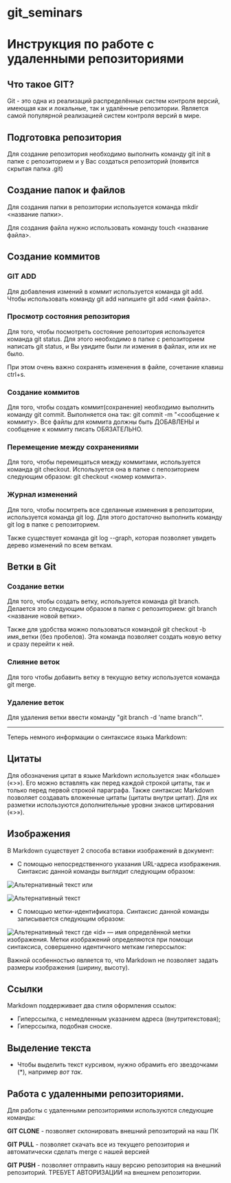 # git_seminars

#   Инструкция по работе с удаленными репозиториями

## Что такое GIT?

Git - это одна из реализаций распределённых систем контроля версий, имеющая как и локальные, так и удалённые репозитории. Является самой популярной реализацией систем контроля версий в мире.

## Подготовка репозитория

Для создание репозитория необходимо выполнить команду git init в папке с репозиторием и у Вас создаться репозиторий (появится скрытая папка .git)

## Создание папок и файлов

Для создания папки в репозитории используется команда mkdir <название папки>.

Для создания файла нужно использовать команду touch  <название файла>.

## Создание коммитов ##

### GIT ADD

Для добавления измений в коммит используется команда git add. Чтобы использовать команду git add напишите git add <имя файла>.

### Просмотр состояния репозитория

Для того, чтобы посмотреть состояние репозитория используется команда git status. Для этого необходимо в папке с репозиторием написать git status, и Вы увидите были ли измения в файлах, или их не было.

При этом очень важно сохранять изменения в файле, сочетание клавиш ctrl+s.


### Создание коммитов

Для того, чтобы создать коммит(сохранение) необходимо выполнить команду git commit. Выполняется она так: git commit -m "<сообщение к коммиту>. Все файлы для коммита должны быть ДОБАВЛЕНЫ и сообщение к коммиту писать ОБЯЗАТЕЛЬНО.

### Перемещение между сохранениями

Для того, чтобы перемещаться между коммитами, используется команда git checkout. Используется она в папке с пепозиторием следующим образом: git checkout <номер коммита>.

### Журнал изменений 

Для того, чтобы посмтреть все сделанные изменения в репозитории, используется команда git log. Для этого достаточно выполнить команду git log в папке с репозиторием.

Также существует команда git log --graph, которая позволяет увидеть дерево изменений по всем веткам.

## Ветки в Git

### Создание ветки

Для того, чтобы создать ветку, используется команда git branch. Делается это следующим образом в папке с репозиторием: git branch <название новой ветки>.

Также для удобства можно пользоваться командой git checkout -b имя_ветки (без пробелов). Эта команда позволяет создать новую ветку и сразу перейти к ней.

### Слияние веток

Для того чтобы добавить ветку в текущую ветку используется команда git merge.

### Удаление веток

Для удаления ветки ввести команду "git branch -d 'name branch'".

---

Теперь немного информации о синтаксисе языка Markdown:

## Цитаты

Для обозначения цитат в языке Markdown используется знак «больше» («>»). Его можно вставлять как перед каждой строкой цитаты, так и только перед первой строкой параграфа. Также синтаксис Markdown позволяет создавать вложенные цитаты (цитаты внутри цитат). Для их разметки используются дополнительные уровни знаков цитирования («>»).

## Изображения

В Markdown существует 2 способа вставки изображений в документ:

* С помощью непосредственного указания URL-адреса изображения. Синтаксис данной команды выглядит следующим образом:

![Альтернативный текст](/путь/к/изображению.jpg)
или

![Альтернативный текст](/путь/к/изображению.jpg "Подсказка")

* С помощью метки-идентификатора. Синтаксис данной команды записывается следующим образом:

![Альтернативный текст][id]
где «id» — имя определённой метки изображения. Метки изображений определяются при помощи синтаксиса, совершенно идентичного меткам гиперссылок:

[id]: путь/к/изображению "Необязательная подсказка"

Важной особенностью является то, что Markdown не позволяет задать размеры изображения (ширину, высоту).

## Ссылки

Markdown поддерживает два стиля оформления ссылок:

* Гиперссылка, с немедленным указанием адреса (внутритекстовая);
* Гиперссылка, подобная сноске.

## Выделение текста

* Чтобы выделить текст курсивом, нужно обрамить его звездочками (*), например *вот так*.

## Работа с удаленными репозиториями.

Для работы с удаленными репозиториями используются следующие команды:

**GIT CLONE** - позволяет склонировать  внешний репозиторий на наш ПК

**GIT PULL** - позволяет скачать все из текущего репозитория и автоматически сделать merge c нашей версией

**GIT PUSH** - позволяет отправить нашу версию репозитория на внешний репозиторий. ТРЕБУЕТ АВТОРИЗАЦИИ на внешнем репозитории.